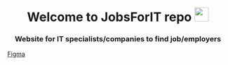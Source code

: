 <h1 align="center">Welcome to JobsForIT repo</a>
<img src="https://github.com/blackcater/blackcater/raw/main/images/Hi.gif" height="32"/></h1>
<h3 align="center">Website for IT specialists/companies to find job/employers</h3>
<a href="https://www.figma.com/file/xUZzXHtNP0yJKQ6XJ1uhFT/JIF?node-id=0%3A1&t=Qyp8lp7Lv3W8adwX-1" target="_blank"> Figma </a>
